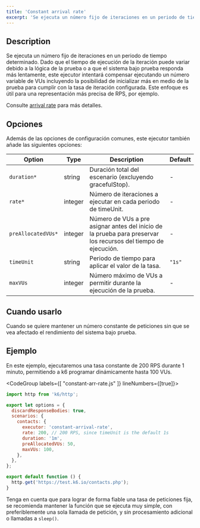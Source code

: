 ```yaml
---
title: 'Constant arrival rate'
excerpt: 'Se ejecuta un número fijo de iteraciones en un periodo de tiempo determinado.'
---
```


## Description

Se ejecuta un número fijo de iteraciones en un periodo de tiempo determinado. Dado que el tiempo de ejecución de la iteración puede variar debido a la lógica de la prueba o a que el sistema bajo prueba responda más lentamente, este ejecutor intentará compensar ejecutando un número variable de VUs incluyendo la posibilidad de inicializar más en medio de la prueba para cumplir con la tasa de iteración configurada. Este enfoque es útil para una representación más precisa de RPS, por ejemplo.

Consulte [arrival rate](/using-k6/scenarios/arrival-rate) para más detalles.

## Opciones

Además de las opciones de configuración comunes, este ejecutor también añade las siguientes opciones:

| Option             | Type    | Description                                                                             | Default |
| ------------------ | ------- | --------------------------------------------------------------------------------------- | ------- |
| `duration*`        | string  | Duración total del escenario (excluyendo gracefulStop).| -       |
| `rate*`            | integer | Número de iteraciones a ejecutar en cada periodo de timeUnit.                                 | -       |
| `preAllocatedVUs*` | integer | Número de VUs a pre asignar antes del inicio de la prueba para preservar los recursos del tiempo de ejecución. | -       |
| `timeUnit`         | string  | Periodo de tiempo para aplicar el valor de la tasa.                                               | `"1s"`  |
| `maxVUs`           | integer | Número máximo de VUs a permitir durante la ejecución de la prueba.                                     | -       |

## Cuando usarlo

Cuando se quiere mantener un número constante de peticiones sin que se vea afectado el rendimiento del sistema bajo prueba.

## Ejemplo

En este ejemplo, ejecutaremos una tasa constante de 200 RPS durante 1 minuto, permitiendo a k6 programar dinámicamente hasta 100 VUs.

<CodeGroup labels={[ "constant-arr-rate.js" ]} lineNumbers={[true]}>

```javascript
import http from 'k6/http';

export let options = {
  discardResponseBodies: true,
  scenarios: {
    contacts: {
      executor: 'constant-arrival-rate',
      rate: 200, // 200 RPS, since timeUnit is the default 1s
      duration: '1m',
      preAllocatedVUs: 50,
      maxVUs: 100,
    },
  },
};

export default function () {
  http.get('https://test.k6.io/contacts.php');
}
```

</CodeGroup>

Tenga en cuenta que para lograr de forma fiable una tasa de peticiones fija, se recomienda mantener la función que se ejecuta muy simple, con preferiblemente una sola llamada de petición, y sin procesamiento adicional o llamadas a `sleep()`.
